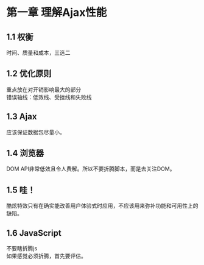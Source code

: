 # 第一章 理解Ajax性能
## 1.1 权衡

时间、质量和成本，三选二

## 1.2 优化原则

重点放在对开销影响最大的部分<br>
错误轴线：低效线、受挫线和失败线 

## 1.3 Ajax
应该保证数据包尽量小。

## 1.4 浏览器
DOM API非常低效且令人费解。所以不要折腾脚本，而是去关注DOM。

## 1.5 哇！
酷炫特效只有在确实能改善用户体验式时应用，不应该用来弥补功能和可用性上的缺陷。

## 1.6 JavaScript
不要瞎折腾js <br>
如果感觉必须折腾，首先要评估。

